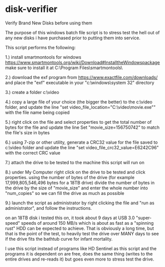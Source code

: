 # disk-verifier
Verify Brand New Disks before using them


The purpose of this windows batch file script is to stress test the hell out of any new disks i have purchased prior to putting them into service. 

This script performs the following:

1.) install smartmontools for windows https://www.smartmontools.org/wiki/Download#InstalltheWindowspackage
		make sure to install it at C:\Program Files\smartmontools\

2.) download the exf program from https://www.exactfile.com/downloads/ and place the "exf" executable in your "c:\windows\system 32" directory 

3.) create a folder c:\video

4.) copy a large file of your choice (the bigger the better) to the c:\video folder, and update the line "set video_file_location="C:\video\movie.exe"" with the file name being copied

5.) right click on the file and select properties to get the total number of bytes for the file and update the line Set "movie_size=156750742" to match the file's size in bytes

6.) using 7-zip or other utility, generate a CRC32 value for the file saved to c:\video folder and update the line "set video_file_crc32_value=E6242C96" with the correct CRC value

7.) attach the drive to be tested to the machine this script will run on

8.) under My Computer right click on the drive to be tested and click properties. using the number of bytes of the drive (for example 17,999,805,546,496 bytes for a 18TB drive)
	divide the number of bytes in the drive by the size of "movie_size" and enter the whole number into "num_copies" so we can fill the drive as much as possible 

9.) launch the script as administrator by right clicking the file and "run as administrator", and follow the instructions. 

on an 18TB disk i tested this on, it took about 9 days at USB 3.0 "super-speed" speeds of around 150 MB/s which is about as fast as a "spinning rust" HDD can be expected to achieve. That is obviously a long time, but that is the point of the test, to heavily test the drive over MANY days to see if the drive fits the bathtub curve for infant mortality. 

I use this script instead of programs like HD Sentinel as this script and the programs it is dependent on are free, does the same thing (writes to the entire drives and re-reads it) but goes even more to stress test the drive. 
